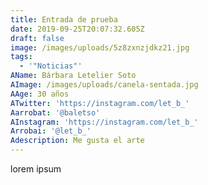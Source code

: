 ```yaml
---
title: Entrada de prueba
date: 2019-09-25T20:07:32.605Z
draft: false
image: /images/uploads/5z8zxnzjdkz21.jpg
tags:
  - '"Noticias"'
AName: Bárbara Letelier Soto
AImage: /images/uploads/canela-sentada.jpg
AAge: 30 años
ATwitter: 'https://instagram.com/let_b_'
Aarrobat: '@baletso'
AInstagram: 'https://instagram.com/let_b_'
Arrobai: '@let_b_'
Adescription: Me gusta el arte
---
```

lorem ipsum
